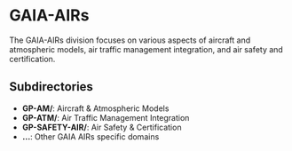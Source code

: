 # GAIA-AIRs

The GAIA-AIRs division focuses on various aspects of aircraft and atmospheric models, air traffic management integration, and air safety and certification.

## Subdirectories

- **GP-AM/**: Aircraft & Atmospheric Models
- **GP-ATM/**: Air Traffic Management Integration
- **GP-SAFETY-AIR/**: Air Safety & Certification
- **...**: Other GAIA AIRs specific domains
